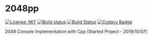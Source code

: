# 2048pp
[![License: MIT](https://img.shields.io/badge/License-MIT-yellow.svg)](https://opensource.org/licenses/MIT) [![Build status](https://ci.appveyor.com/api/projects/status/github/FYLSunghwan/2048pp?svg=true)](https://ci.appveyor.com/project/FYLSunghwan/2048pp)
[![Build Status](https://travis-ci.org/FYLSunghwan/2048pp.svg?branch=master)](https://travis-ci.org/FYLSunghwan/2048pp)
[![Codacy Badge](https://api.codacy.com/project/badge/Grade/adac13e3f4c24ef4b7f83a8154687f35)](https://www.codacy.com/manual/FYLSunghwan/2048pp?utm_source=github.com&amp;utm_medium=referral&amp;utm_content=FYLSunghwan/2048pp&amp;utm_campaign=Badge_Grade)

2048 Console Implementation with Cpp
(Started Project - 2019/10/07)
